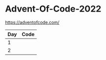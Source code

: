 # Advent-Of-Code-2022
https://adventofcode.com/

| Day  | Code |
| ------------- | ------------- |
| 1  |  |
| 2  |   |
